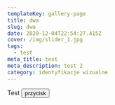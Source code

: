 ```yaml
---
templateKey: gallery-page
title: dwa
slug: dwa
date: 2020-12-04T22:54:27.415Z
cover: /img/slider_1.jpg
tags:
  - test
meta_title: test
meta_description: test 2
category: identyfikacje wizualne
---
```

Test <button class="button-green">przycisk</button>
